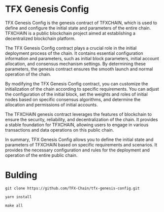 TFX Genesis Config
==================
TFX Genesis Config is the genesis contract of TFXCHAIN, which is used to define and configure the initial state and parameters of the entire chain. TFXCHAIN is a public blockchain project aimed at establishing a decentralized blockchain platform.

The TFX Genesis Config contract plays a crucial role in the initial deployment process of the chain. It contains essential configuration information and parameters, such as initial block parameters, initial account allocation, and consensus mechanism settings. By determining these parameters, the genesis contract ensures the smooth launch and normal operation of the chain.

By modifying the TFX Genesis Config contract, you can customize the initialization of the chain according to specific requirements. You can adjust the configuration of the initial block, set the weights and roles of initial nodes based on specific consensus algorithms, and determine the allocation and permissions of initial accounts.

The TFXCHAIN genesis contract leverages the features of blockchain to ensure the security, reliability, and decentralization of the chain. It provides a stable foundation for TFXCHAIN, allowing users to engage in various transactions and data operations on this public chain.

In summary, TFX Genesis Config allows you to define the initial state and parameters of TFXCHAIN based on specific requirements and scenarios. It provides the necessary configuration and rules for the deployment and operation of the entire public chain.
# Bulding 
```
git clone https://github.com/TFX-Chain/tfx-genesis-config.git
```
```
yarn install
```
```
make all
```
